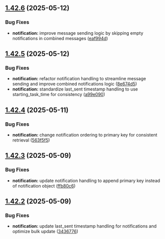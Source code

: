 ## [1.42.6](https://github.com/ghorbani-mohammad/Crypto-Assets-Monitoring/compare/v1.42.5...v1.42.6) (2025-05-12)


### Bug Fixes

* **notification:** improve message sending logic by skipping empty notifications in combined messages ([eaf994d](https://github.com/ghorbani-mohammad/Crypto-Assets-Monitoring/commit/eaf994dddd4da3fc4845224488fb77956f20cf72))



## [1.42.5](https://github.com/ghorbani-mohammad/Crypto-Assets-Monitoring/compare/v1.42.4...v1.42.5) (2025-05-12)


### Bug Fixes

* **notification:** refactor notification handling to streamline message sending and improve combined notifications logic ([8e674d5](https://github.com/ghorbani-mohammad/Crypto-Assets-Monitoring/commit/8e674d5f1fea3def438e4941feb7568a736e8a74))
* **notification:** standardize last_sent timestamp handling to use starting_task_time for consistency ([a99e090](https://github.com/ghorbani-mohammad/Crypto-Assets-Monitoring/commit/a99e090a13f286961b3e055da0409baed04893d6))



## [1.42.4](https://github.com/ghorbani-mohammad/Crypto-Assets-Monitoring/compare/v1.42.3...v1.42.4) (2025-05-11)


### Bug Fixes

* **notification:** change notification ordering to primary key for consistent retrieval ([563f5f5](https://github.com/ghorbani-mohammad/Crypto-Assets-Monitoring/commit/563f5f5ae82a7e468707479205bbed28ba398ef7))



## [1.42.3](https://github.com/ghorbani-mohammad/Crypto-Assets-Monitoring/compare/v1.42.2...v1.42.3) (2025-05-09)


### Bug Fixes

* **notification:** update notification handling to append primary key instead of notification object ([ffb80c6](https://github.com/ghorbani-mohammad/Crypto-Assets-Monitoring/commit/ffb80c6c98552d908f29d54d93c498bc74e221f9))



## [1.42.2](https://github.com/ghorbani-mohammad/Crypto-Assets-Monitoring/compare/v1.42.1...v1.42.2) (2025-05-09)


### Bug Fixes

* **notification:** update last_sent timestamp handling for notifications and optimize bulk update ([3436776](https://github.com/ghorbani-mohammad/Crypto-Assets-Monitoring/commit/343677652fba4aaef919bb397837f12cb8ff9c34))



